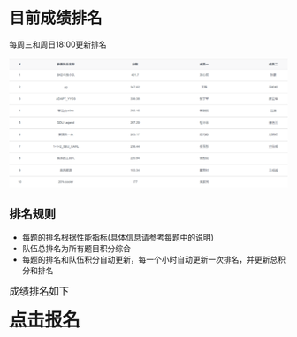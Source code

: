 # 目前成绩排名 
每周三和周日18:00更新排名<br>
<br>
![](./images/526.png)

## **排名规则**
+ 每题的排名根据性能指标(具体信息请参考每题中的说明)
+ 队伍总排名为所有题目积分综合
+ 每题的排名和队伍积分自动更新，每一个小时自动更新一次排名，并更新总积分和排名


<font face="黑体" size = "4">成绩排名如下</font>




<a href="https://xupsh.github.io/ccc2021/upload.html"><font size="6" ><strong>点击报名</strong></font></a>
